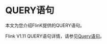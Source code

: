 # QUERY语句

本文为您介绍FlinK提供的QUERY语句。

Flink V1.11 QUERY语句详情，请参见[Query语句](https://ci.apache.org/projects/flink/flink-docs-release-1.11/dev/table/sql/queries.html)。

